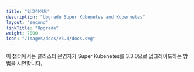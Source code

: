 ```yaml
---
title: "업그레이드"
description: "Upgrade Super Kubenetes and Kubernetes"
layout: "second"
linkTitle: "Upgrade"
weight: 7000
icon: "/images/docs/v3.3/docs.svg"
---
```


이 챕터에서는 클러스터 운영자가 Super Kubenetes를 3.3.0으로 업그레이드하는 방법을 시연합니다.